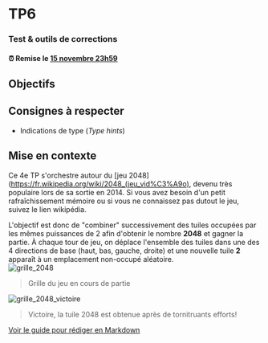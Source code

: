 # TP6
### Test & outils de corrections

<!--- Changer la date de remise en modifiant le URL--->
#### :alarm_clock: Remise le [15 novembre 23h59](https://www.timeanddate.com/countdown/generic?iso=20201115T235959&p0=165&msg=Remise+TP4&font=cursive)

## Objectifs

## Consignes à respecter
- Indications de type (*Type hints*)

## Mise en contexte
Ce 4e TP s'orchestre autour du [jeu 2048](https://fr.wikipedia.org/wiki/2048_(jeu_vid%C3%A9o), devenu très populaire lors de sa sortie en 2014. Si vous avez besoin d'un petit rafraîchissement mémoire ou si vous ne connaissez pas dutout le jeu, suivez le lien wikipédia.

L'objectif est donc de "combiner" successivement des tuiles occupées par les mêmes puissances de 2 afin d'obtenir le nombre **2048** et gagner la partie. À chaque tour de jeu, on déplace l'ensemble des tuiles dans une des 4 directions de base (haut, bas, gauche, droite) et une nouvelle tuile **2** apparaît à un emplacement non-occupé aléatoire.  
![grille_2048](https://upload.wikimedia.org/wikipedia/commons/thumb/8/83/2048_Monotonicity.png/270px-2048_Monotonicity.png)
> Grille du jeu en cours de partie

![grille_2048_victoire](https://upload.wikimedia.org/wikipedia/commons/thumb/2/28/2048_finished_game.png/270px-2048_finished_game.png)
> Victoire, la tuile 2048 est obtenue après de tornitruants efforts!

[Voir le guide pour rédiger en Markdown](https://guides.github.com/features/mastering-markdown/)
